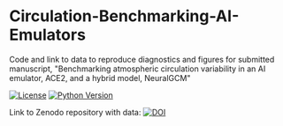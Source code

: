 # Circulation-Benchmarking-AI-Emulators
Code and link to data to reproduce diagnostics and figures for submitted manuscript, "Benchmarking atmospheric circulation variability in an AI emulator, ACE2, and a hybrid model, NeuralGCM"

[![License](https://img.shields.io/badge/license-MIT-blue.svg)](LICENSE) [![Python Version](https://img.shields.io/badge/python-3.10%2B-blue.svg)](https://www.python.org/)

Link to Zenodo repository with data: 
[![DOI](https://zenodo.org/badge/DOI/10.5281/zenodo.xxxxxxx.svg)](https://doi.org/10.5281/zenodo.17351379)
